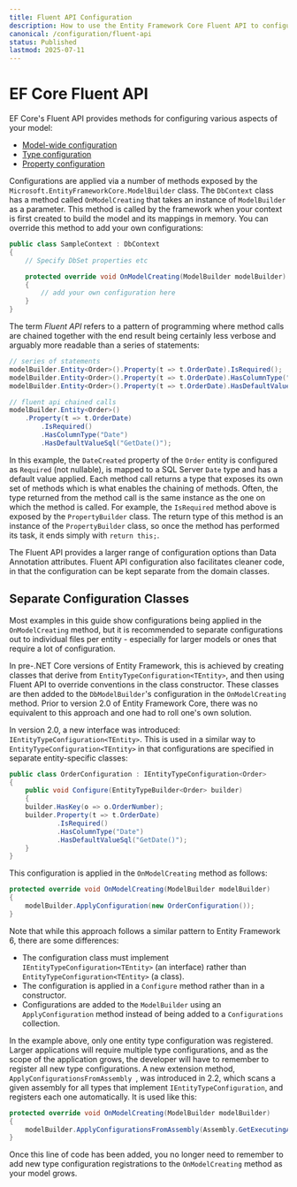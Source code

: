 ```yaml
---
title: Fluent API Configuration
description: How to use the Entity Framework Core Fluent API to configure aspects of the model
canonical: /configuration/fluent-api
status: Published
lastmod: 2025-07-11
---
```


# EF Core Fluent API

EF Core's Fluent API provides methods for configuring various aspects of your model:

- [Model-wide configuration](/configuration/fluent-api/model-configuration)
- [Type configuration](/configuration/fluent-api/type-configuration)
- [Property configuration](/configuration/fluent-api/property-configuration)

Configurations are applied via a number of methods exposed by the `Microsoft.EntityFrameworkCore.ModelBuilder` class. The `DbContext` class has a method called `OnModelCreating` that takes an instance of `ModelBuilder` as a parameter.  This method is called by the framework when your context is first created to build the model and its mappings in memory. You can override this method to add your own configurations:

```csharp
public class SampleContext : DbContext
{
    // Specify DbSet properties etc

    protected override void OnModelCreating(ModelBuilder modelBuilder)
    {
        // add your own configuration here
    }
}
```

The term _Fluent API_ refers to a pattern of programming where method calls are chained together with the end result being certainly less verbose and arguably more readable than a series of statements:

```csharp
// series of statements
modelBuilder.Entity<Order>().Property(t => t.OrderDate).IsRequired();
modelBuilder.Entity<Order>().Property(t => t.OrderDate).HasColumnType("Date");
modelBuilder.Entity<Order>().Property(t => t.OrderDate).HasDefaultValueSql("GetDate()");

// fluent api chained calls
modelBuilder.Entity<Order>()
    .Property(t => t.OrderDate)
        .IsRequired()
        .HasColumnType("Date")
        .HasDefaultValueSql("GetDate()");
```
In this example, the `DateCreated` property of the `Order` entity is configured as `Required` (not nullable), is mapped to a SQL Server `Date` type and has a default value applied. Each method call returns a type that exposes its own set of methods which is what enables the chaining of methods. Often, the type returned from the method call is the same instance as the one on which the method is called. For example, the `IsRequired` method above is exposed by the `PropertyBuilder` class. The return type of this method is an instance of the `PropertyBuilder` class, so once the method has performed its task, it ends simply with `return this;`.

The Fluent API provides a larger range of configuration options than Data Annotation attributes. Fluent API configuration also facilitates cleaner code, in that the configuration can be kept separate from the domain classes. 

## Separate Configuration Classes

Most examples in this guide show configurations being applied in the `OnModelCreating` method, but it is recommended to separate configurations out to individual files per entity - especially for larger models or ones that require a lot of configuration. 

In pre-.NET Core versions of Entity Framework, this is achieved by creating classes that derive from `EntityTypeConfiguration<TEntity>`, and then using Fluent API to override conventions in the class constructor. These classes are then added to the `DbModelBuilder`'s configuration in the `OnModelCreating` method. Prior to version 2.0 of Entity Framework Core, there was no equivalent to this approach and one had to roll one's own solution.

In version 2.0, a new interface was introduced: `IEntityTypeConfiguration<TEntity>`. This is used in a similar way to `EntityTypeConfiguration<TEntity>` in that configurations are specified in separate entity-specific classes:

```csharp
public class OrderConfiguration : IEntityTypeConfiguration<Order>
{
    public void Configure(EntityTypeBuilder<Order> builder)
    {
	builder.HasKey(o => o.OrderNumber);
	builder.Property(t => t.OrderDate)
            .IsRequired()
            .HasColumnType("Date")
            .HasDefaultValueSql("GetDate()");
    }
}
```

This configuration is applied in the `OnModelCreating` method as follows:

```csharp
protected override void OnModelCreating(ModelBuilder modelBuilder)
{
    modelBuilder.ApplyConfiguration(new OrderConfiguration());
}
```
Note that while this approach follows a similar pattern to Entity Framework 6, there are some differences:

- The configuration class must implement `IEntityTypeConfiguration<TEntity>` (an interface) rather than `EntityTypeConfiguration<TEntity>` (a class).
- The configuration is applied in a `Configure` method rather than in a constructor.
- Configurations are added to the `ModelBuilder` using an `ApplyConfiguration` method instead of being added to a `Configurations` collection. 

In the example above, only one entity type configuration was registered. Larger applications will require multiple type configurations, and as the scope of the application grows, the developer will have to remember to register all new type configurations. A new extension method, `ApplyConfigurationsFromAssembly `,  was introduced in 2.2, which scans a given assembly for all types that implement `IEntityTypeConfiguration`, and registers each one automatically. It is used like this:

```csharp
protected override void OnModelCreating(ModelBuilder modelBuilder)
{
    modelBuilder.ApplyConfigurationsFromAssembly(Assembly.GetExecutingAssembly());
}
```
Once this line of code has been added, you no longer need to remember to add new type configuration registrations to the `OnModelCreating` method as your model grows.